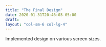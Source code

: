 ```yaml
---
title: "The Final Design"
date: 2020-01-31T20:46:03-05:00
draft: 
layout: "col-sm-6 col-lg-4"
---
```

Implemented design on various screen sizes.